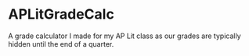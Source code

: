 # APLitGradeCalc
A grade calculator I made for my AP Lit class as our grades are typically hidden until the end of a quarter.
